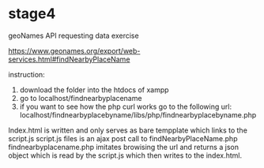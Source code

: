 # stage4
geoNames API requesting data exercise



https://www.geonames.org/export/web-services.html#findNearbyPlaceName


instruction:
1. download the folder into the htdocs of xampp
2. go to localhost/findnearbyplacename
3. if you want to see how the php curl works go to the following url:
  localhost/findnearbyplacebyname/libs/php/findnearbyplacebyname.php


Index.html is written and only serves as bare tempplate which links to
the script.js
script.js files is an ajax post call to findNearbyPlaceName.php
findnearbyplacename.php imitates browising the url and returns a json object
which is read by the script.js which then writes to the index.html.
